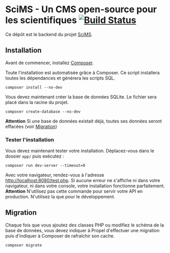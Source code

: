 # SciMS - Un CMS open-source pour les scientifiques [![Build Status](https://travis-ci.org/rouen-ssi/scims-backend.svg?branch=master)](https://travis-ci.org/rouen-ssi/scims-backend)

Ce dépôt est le backend du projet [SciMS](https://github.com/rouenssi-tnp/scims).

## Installation

Avant de commencer, installez [Composer](https://getcomposer.org/).

Toute l'installation est automatisée grâce à Composer.
Ce script installera toutes les dépendances et générera les scripts SQL.
```
composer install --no-dev
```

Vous devez maintenant créer la base de données SQLite. Le fichier sera placé dans la racine du projet.
```
composer create-database --no-dev
```
**Attention** Si une base de données existait déjà, toutes ses données seront effacées (voir <a href="#migration">Migration</a>)

### Tester l'installation
Vous devez maintenant tester votre installation. Déplacez-vous dans le dossier `app/` puis exécutez :
```
composer run dev-server --timeout=0
```

Avec votre navigateur, rendez-vous à l'adresse [http://localhost:8080/test.php](http://localhost:8080). Si aucune erreur ne s'affiche ni dans votre navigateur, ni dans votre console, votre installation fonctionne parfaitement.
**Attention** N'utilisez pas cette commande pour servir votre API en production. N'utilisez la que pour le développement.

<a name="migration"></a>
## Migration

Chaque fois que vous ajoutez des classes PHP ou modifiez le schéma de la base de données, vous devez indiquer à Propel d'effectuer une migration puis d'indiquer à Composer de rafraîchir son cache.
```
composer migrate
```
